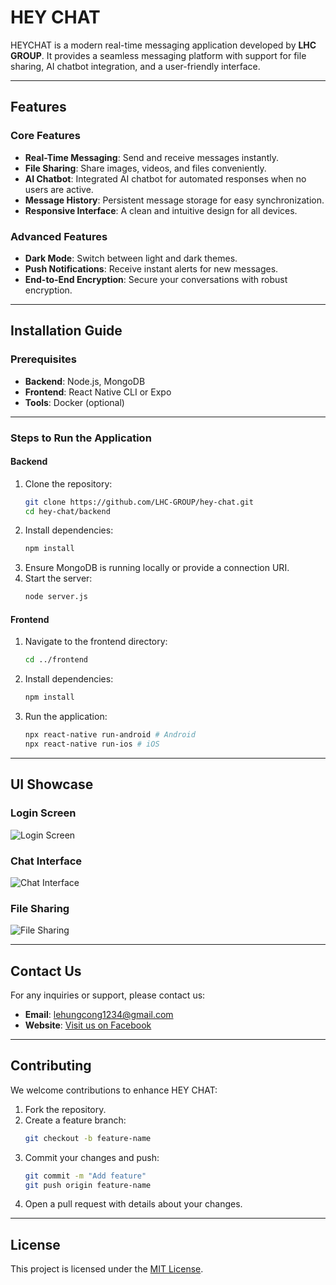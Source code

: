 # HEY CHAT

HEYCHAT is a modern real-time messaging application developed by **LHC GROUP**. It provides a seamless messaging platform with support for file sharing, AI chatbot integration, and a user-friendly interface.

---

## Features

### Core Features
- **Real-Time Messaging**: Send and receive messages instantly.
- **File Sharing**: Share images, videos, and files conveniently.
- **AI Chatbot**: Integrated AI chatbot for automated responses when no users are active.
- **Message History**: Persistent message storage for easy synchronization.
- **Responsive Interface**: A clean and intuitive design for all devices.

### Advanced Features
- **Dark Mode**: Switch between light and dark themes.
- **Push Notifications**: Receive instant alerts for new messages.
- **End-to-End Encryption**: Secure your conversations with robust encryption.

---

## Installation Guide

### Prerequisites
- **Backend**: Node.js, MongoDB
- **Frontend**: React Native CLI or Expo
- **Tools**: Docker (optional)

---

### Steps to Run the Application

#### Backend
1. Clone the repository:
   ```bash
   git clone https://github.com/LHC-GROUP/hey-chat.git
   cd hey-chat/backend
   ```
2. Install dependencies:
   ```bash
   npm install
   ```
3. Ensure MongoDB is running locally or provide a connection URI.
4. Start the server:
   ```bash
   node server.js
   ```

#### Frontend
1. Navigate to the frontend directory:
   ```bash
   cd ../frontend
   ```
2. Install dependencies:
   ```bash
   npm install
   ```
3. Run the application:
   ```bash
   npx react-native run-android # Android
   npx react-native run-ios # iOS
   ```

---

## UI Showcase

### Login Screen
![Login Screen](assets/login_screen.png)

### Chat Interface
![Chat Interface](assets/chat_interface.png)

### File Sharing
![File Sharing](assets/file_sharing.png)

---

## Contact Us

For any inquiries or support, please contact us:
- **Email**: [lehungcong1234@gmail.com](mailto:lehungcong1234@gmail.com)
- **Website**: [Visit us on Facebook](https://www.facebook.com/share/194zSfg21P/)

---

## Contributing

We welcome contributions to enhance HEY CHAT:
1. Fork the repository.
2. Create a feature branch:
   ```bash
   git checkout -b feature-name
   ```
3. Commit your changes and push:
   ```bash
   git commit -m "Add feature"
   git push origin feature-name
   ```
4. Open a pull request with details about your changes.

---

## License

This project is licensed under the [MIT License](LICENSE).
